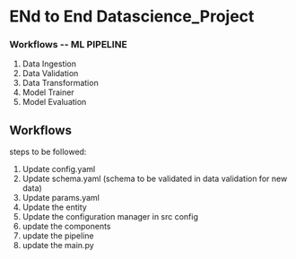 # ENd to End Datascience_Project

### Workflows -- ML PIPELINE

1. Data Ingestion
2. Data Validation
3. Data Transformation
4. Model Trainer
5. Model Evaluation

## Workflows

steps to be followed:

1. Update config.yaml
2. Update schema.yaml (schema to be validated in data validation for new data)
3. Update params.yaml
4. Update the entity
5. Update the configuration manager in src config
6. update the components
7. update the pipeline
8. update the main.py
